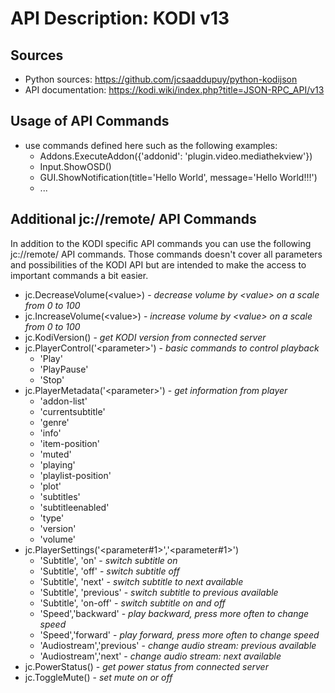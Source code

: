 # API Description: KODI v13

## Sources

* Python sources: https://github.com/jcsaaddupuy/python-kodijson
* API documentation: https://kodi.wiki/index.php?title=JSON-RPC_API/v13

## Usage of API Commands

* use commands defined here such as the following examples:
  * Addons.ExecuteAddon({'addonid': 'plugin.video.mediathekview'})
  * Input.ShowOSD()
  * GUI.ShowNotification(title='Hello World', message='Hello World!!!')
  * ...
  
## Additional jc://remote/ API Commands

In addition to the KODI specific API commands you can use the following jc://remote/ API commands. 
Those commands doesn't cover all parameters and possibilities of the KODI API but are intended 
to make the access to important commands a bit easier.

* jc.DecreaseVolume(&lt;value&gt;) - _decrease volume by &lt;value&gt; on a scale from 0 to 100_
* jc.IncreaseVolume(&lt;value&gt;) - _increase volume by &lt;value&gt; on a scale from 0 to 100_
* jc.KodiVersion() - _get KODI version from connected server_
* jc.PlayerControl('&lt;parameter&gt;') - _basic commands to control playback_
  * 'Play'
  * 'PlayPause'
  * 'Stop'
* jc.PlayerMetadata('&lt;parameter&gt;')  - _get information from player_
  * 'addon-list'
  * 'currentsubtitle'
  * 'genre'
  * 'info'
  * 'item-position'
  * 'muted'
  * 'playing'
  * 'playlist-position'
  * 'plot'
  * 'subtitles'
  * 'subtitleenabled'
  * 'type'
  * 'version'
  * 'volume'
* jc.PlayerSettings('&lt;parameter#1&gt;','&lt;parameter#1&gt;')
  * 'Subtitle', 'on' - _switch subtitle on_
  * 'Subtitle', 'off' - _switch subtitle off_
  * 'Subtitle', 'next' - _switch subtitle to next available_
  * 'Subtitle', 'previous' - _switch subtitle to previous available_
  * 'Subtitle', 'on-off' - _switch subtitle on and off_
  * 'Speed','backward' - _play backward, press more often to change speed_
  * 'Speed','forward' - _play forward, press more often to change speed_
  * 'Audiostream','previous' - _change audio stream: previous available_
  * 'Audiostream','next' - _change audio stream: next available_
* jc.PowerStatus() - _get power status from connected server_
* jc.ToggleMute() - _set mute on or off_